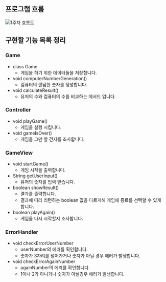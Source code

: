 ## 프로그램 흐름
 ![1주차 흐름도](https://github.com/SeWooooong/CodingTest_Practice/assets/49395754/b7ea482b-2ab5-4141-94bc-0bd6f0f8296a)

## 구현할 기능 목록 정리
### Game
- class Game
  - 게임을 하기 위한 데이터들을 저장합니다.
- void computerNumberGeneration()
  - 컴퓨터의 랜덤한 숫자를 생성합니다.
- void calculateResult()
  - 유저의 수와 컴퓨터의 수를 비교하는 메서드 입니다.

### Controller
- void playGame()
  - 게임을 실행 시킵니다.
- void gameIsOver()
  - 게임을 그만 할 건지를 조사합니다.

### GameView
- void startGame()
  - 게임 시작을 출력합니다.
- String getUserInput()
  - 유저의 숫자를 입력 받습니다.
- boolean showResult()
  - 결과를 출력합니다.
  - 결과에 따라 리턴하는 boolean 값을 다르게해 게임에 종료를 선택할 수 있게 합니다.
- boolean playAgain()
  - 게임을 다시 시작할지 조사합니다.

### ErrorHandler
- void checkErrorUserNumber
  - userNumber의 에러를 획인합니다.
  - 숫자가 3자리를 넘어가거나 숫자가 아닐 경우 에러가 발생합니다.
- void checkErrorAgainNumber
  - againNumber의 에러를 확인합니다.
  - 1이나 2가 아니거나 숫자가 아닐경우 에러가 발생합니다.